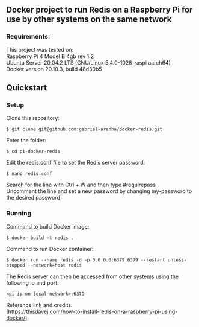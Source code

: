 ## Docker project to run Redis on a Raspberry Pi for use by other systems on the same network

### Requirements:
This project was tested on:  
Raspberry Pi 4 Model B 4gb rev 1.2  
Ubuntu Server 20.04.2 LTS (GNU/Linux 5.4.0-1028-raspi aarch64)  
Docker version 20.10.3, build 48d30b5

## Quickstart

### Setup
Clone this repository:
```
$ git clone git@github.com:gabriel-aranha/docker-redis.git
```
Enter the folder:
```
$ cd pi-docker-redis
```
Edit the redis.conf file to set the Redis server password:
```
$ nano redis.conf
```
Search for the line with Ctrl + W and then type #requirepass  
Uncomment the line and set a new password by changing my-password to the desired password

### Running
Command to build Docker image:
```
$ docker build -t redis .
```
Command to run Docker container:
```
$ docker run --name redis -d -p 0.0.0.0:6379:6379 --restart unless-stopped --network=host redis
```
The Redis server can then be accessed from other systems using the following ip and port:
```
<pi-ip-on-local-network>:6379
```

Reference link and credits:  
[https://thisdavej.com/how-to-install-redis-on-a-raspberry-pi-using-docker/]